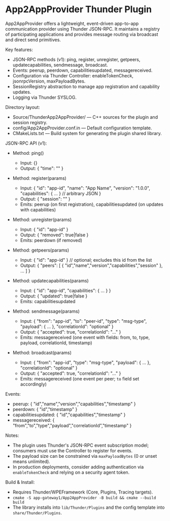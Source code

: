 # App2AppProvider Thunder Plugin

App2AppProvider offers a lightweight, event-driven app-to-app communication provider using Thunder JSON-RPC. It maintains a registry of participating applications and provides message routing via broadcast and direct send primitives.

Key features:
- JSON-RPC methods (v1): ping, register, unregister, getpeers, updatecapabilities, sendmessage, broadcast.
- Events: peerup, peerdown, capabilitiesupdated, messagereceived.
- Configuration via Thunder Controller: enableTokenCheck, jsonrpcVersion, maxPayloadBytes.
- SessionRegistry abstraction to manage app registration and capability updates.
- Logging via Thunder SYSLOG.

Directory layout:
- Source/ThunderApp2AppProvider/ — C++ sources for the plugin and session registry.
- config/App2AppProvider.conf.in — Default configuration template.
- CMakeLists.txt — Build system for generating the plugin shared library.

JSON-RPC API (v1):

- Method: ping()
  - Input: {}
  - Output: { "time": "<ISO8601 UTC>" }

- Method: register(params)
  - Input:
    {
      "id": "app-id",
      "name": "App Name",
      "version": "1.0.0",
      "capabilities": { ... } // arbitrary JSON
    }
  - Output: { "session": "<session-id>" }
  - Emits: peerup (on first registration), capabilitiesupdated (on updates with capabilities)

- Method: unregister(params)
  - Input: { "id": "app-id" }
  - Output: { "removed": true|false }
  - Emits: peerdown (if removed)

- Method: getpeers(params)
  - Input: { "id": "app-id" } // optional; excludes this id from the list
  - Output: { "peers": [ { "id","name","version","capabilities","session" }, ... ] }

- Method: updatecapabilities(params)
  - Input: { "id": "app-id", "capabilities": { ... } }
  - Output: { "updated": true|false }
  - Emits: capabilitiesupdated

- Method: sendmessage(params)
  - Input:
    {
      "from": "app-id",
      "to": "peer-id",
      "type": "msg-type",
      "payload": { ... },
      "correlationId": "optional"
    }
  - Output: { "accepted": true, "correlationId": "..." }
  - Emits: messagereceived (one event with fields: from, to, type, payload, correlationId, timestamp)

- Method: broadcast(params)
  - Input:
    {
      "from": "app-id",
      "type": "msg-type",
      "payload": { ... },
      "correlationId": "optional"
    }
  - Output: { "accepted": true, "correlationId": "..." }
  - Emits: messagereceived (one event per peer; `to` field set accordingly)

Events:
- peerup: { "id","name","version","capabilities","timestamp" }
- peerdown: { "id","timestamp" }
- capabilitiesupdated: { "id","capabilities","timestamp" }
- messagereceived: { "from","to","type","payload","correlationId","timestamp" }

Notes:
- The plugin uses Thunder's JSON-RPC event subscription model; consumers must use the Controller to register for events.
- The payload size can be constrained via `maxPayloadBytes` (0 or unset means unlimited).
- In production deployments, consider adding authentication via `enableTokenCheck` and relying on a security agent token.

Build & Install:
- Requires Thunder/WPEFramework (Core, Plugins, Tracing targets).
- `cmake -S app-gateway1/App2AppProvider -B build && cmake --build build`
- The library installs into `lib/Thunder/Plugins` and the config template into `share/Thunder/Plugins`.

